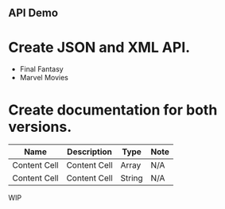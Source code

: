 ## API Demo

# Create JSON and XML API.

- Final Fantasy
- Marvel Movies

# Create documentation for both versions.

| Name          | Description   | Type   | Note |
| ------------- | ------------- | ------ | ---- |
| Content Cell  | Content Cell  | Array  | N/A  |
| Content Cell  | Content Cell  | String | N/A  |

WIP
